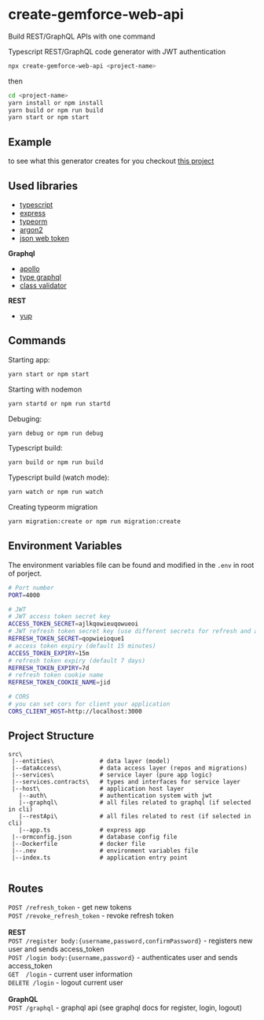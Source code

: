 # create-gemforce-web-api

Build REST/GraphQL APIs with one command

Typescript REST/GraphQL code generator with JWT authentication

```bash
npx create-gemforce-web-api <project-name>
```
then 
```bash
cd <project-name>
yarn install or npm install
yarn build or npm run build
yarn start or npm start
```

## Example

to see what this generator creates for you checkout [this project](https://github.com/JustinaMary/gemforce-web-api-template)

## Used libraries

- [typescript](https://www.typescriptlang.org/)
- [express](https://expressjs.com/)
- [typeorm](https://typeorm.io/)
- [argon2](https://github.com/ranisalt/node-argon2)
- [json web token](https://github.com/auth0/node-jsonwebtoken)

 **Graphql**
- [apollo](https://www.apollographql.com/)
- [type graphql](https://typegraphql.com/)
- [class validator](https://github.com/typestack/class-validator)

 **REST**
- [yup](https://github.com/jquense/yup)

## Commands

Starting app:

```bash
yarn start or npm start
```
Starting with nodemon
```bash
yarn startd or npm run startd
```
Debuging:
```bash
yarn debug or npm run debug
```
Typescript build:
```bash
yarn build or npm run build
```
Typescript build (watch mode):
```bash
yarn watch or npm run watch
```
Creating typeorm migration
```bash
yarn migration:create or npm run migration:create
```
## Environment Variables

The environment variables file can be found and modified in the `.env` in root of porject.

```bash
# Port number
PORT=4000

# JWT
# JWT access token secret key
ACCESS_TOKEN_SECRET=ajlkqowieuqowueoi
# JWT refresh token secret key (use different secrets for refresh and access tokens)
REFRESH_TOKEN_SECRET=qopwieioque1
# access token expiry (default 15 minutes)
ACCESS_TOKEN_EXPIRY=15m
# refresh token expiry (default 7 days)
REFRESH_TOKEN_EXPIRY=7d
# refresh token cookie name
REFRESH_TOKEN_COOKIE_NAME=jid

# CORS 
# you can set cors for client your application
CORS_CLIENT_HOST=http://localhost:3000
```

## Project Structure
```
src\
 |--entities\             # data layer (model)
 |--dataAccess\           # data access layer (repos and migrations)
 |--services\             # service layer (pure app logic)
 |--services.contracts\   # types and interfaces for service layer
 |--host\                 # application host layer
   |--auth\               # authentication system with jwt
   |--graphql\            # all files related to graphql (if selected in cli)
   |--restApi\            # all files related to rest (if selected in cli)
   |--app.ts              # express app 
 |--ormconfig.json        # database config file
 |--Dockerfile            # docker file
 |--.nev                  # environment variables file
 |--index.ts              # application entry point
 
```

## Routes
`POST /refresh_token` - get new tokens\
`POST /revoke_refresh_token` - revoke refresh token\
\
 **REST**\
`POST /register body:{username,password,confirmPassword}` - registers new user and sends access_token\
`POST /login body:{username,password}` - authenticates user and sends access_token\
`GET  /login` - current user information\
`DELETE /login` - logout current user\
\
 **GraphQL**\
`POST /graphql` - graphql api (see graphql docs for register, login, logout)
